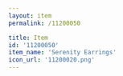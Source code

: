 ```yaml
---
layout: item
permalink: /11200050

title: Item
id: '11200050'
item_name: 'Serenity Earrings'
icon_url: '11200020.png'
---
```

